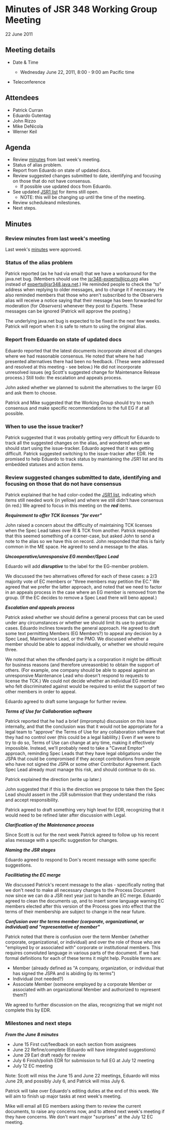 # Minutes of JSR 348 Working Group Meeting  
22 June 2011

## Meeting details

*   Date & Time
    *   Wednesday June 22, 2011, 8:00 - 9:00 am Pacific time  

*   Teleconference

## Attendees

*   Patrick Curran
*   Eduardo Gutentag
*   John Rizzo
*   Mike DeNicola
*   Werner Keil

## **Agenda**

*   Review [minutes](./files/Meeting%20Materials/2011-06-15-Minutes.md) from last week's meeting.
*   Status of alias problem.
*   Report from Eduardo on state of updated docs.
*   Review suggested changes submitted to date, identifying and focusing on those that do not have consensus.
    *   If possible use updated docs from Eduardo.
*   See updated [JSR1 list](http://java.net/projects/jsr348/downloads/download/Working%20documents/JSR1-list-June21.md) for items still open.
    *   NOTE: this will be changing up until the time of the meeting.
*   Review scheduleand milestones.
*   Next steps.

## **Minutes**

### Review minutes from last week's meeting

Last week's [minutes](./files/Meeting%20Materials/2011-06-15-Minutes.md) were approved.

### Status of the alias problem

Patrick reported (as he had via email) that we have a workaround for the java.net bug. (Members should use the jsr348-experts@jcp.org alias instead of experts@jsr348.java.net.) He reminded people to check the "to" address when replying to older messages, and to change it if necessary. He also reminded members that those who aren't subscribed to the Observers alias will receive a notice saying that their message has been forwarded for moderation (for _Observers_) whenever they post to _Experts_. These messages can be ignored (Patrick will approve the posting.)

The underlying java.net bug is expected to be fixed in the next few weeks. Patrick will report when it is safe to return to using the original alias.

### Report from Eduardo on state of updated docs

Eduardo reported that the latest documents incorporate almost all changes where we had reasonable consensus. He noted that where he had presented alternatives there had been no feedback. (These were addressed and resolved at this meeting - see below.) He did not incorporate unresolved issues (eg Scott's suggested change for Maintenance Release process.) Still todo: the escalation and appeals process.

John asked whether we planned to submit the alternatives to the larger EG and ask them to choose.

Patrick and Mike suggested that the Working Group should try to reach consensus and make specific recommendations to the full EG if at all possible.

### When to use the issue tracker?

Patrick suggested that it was probably getting very difficult for Eduardo to track all the suggested changes on the alias, and wondered when we should start using the issue-tracker. Eduardo agreed that it was getting difficult. Patrick suggested switching to the issue-tracker after EDR. He promised to help Eduardo to track status by maintaining the JSR1 list and its embedded statuses and action items.

### Review suggested changes submitted to date, identifying and focusing on those that do not have consensus

Patrick explained that he had color-coded the [JSR1 list](http://java.net/projects/jsr348/downloads/download/Working%20documents/JSR1-list-June21.md), indicating which items still needed work (in yellow) and where we still didn't have consensus (in red.) We agreed to focus in this meeting on the _**red**_ items.

_**Requirement to offer TCK licenses "for ever"**_

John raised a concern about the difficulty of maintaining TCK licenses when the Spec Lead takes over RI & TCK from another. Patrick responded that this seemed something of a corner-case, but asked John to send a note to the alias so we have this on record. John responded that this is fairly common in the ME space. He agreed to send a message to the alias.

**_Uncooperative/unresponsive EG member/Spec Lead_**

Eduardo will add **_disruptive_** to the label for the EG-member problem.

We discussed the two alternatives offered for each of these cases: a 2/3 majority vote of EC members or "three members may petition the EC." We agreed that we prefer the latter approach, and noted that we need to factor in an appeals process in the case where an EG member is removed from the group. (If the EC decides to remove a Spec Lead there will beno appeal.)

_**Escalation and appeals process**_

Patrick asked whether we should define a general process that can be used under any circumstances or whether we should limit its use to particular cases. Eduardo inclines towards the general approach. He agreed to draft some text permitting Members (EG Members?) to appeal any decision by a Spec Lead, Maintenance Lead, or the PMO. We discussed whether a member should be able to appeal individually, or whether we should require three.

We noted that when the offended party is a corporation it might be difficult for business reasons (and therefore unreasonble) to obtain the support of others. (For example, one company should be able to appeal against an unresponsive Maintenance Lead who doesn't respond to requests to license the TCK.) We could not decide whether an individual EG member who felt discriminated against would be required to enlist the support of two other members in order to appeal.

Eduardo agreed to draft some language for further review.

**_Terms of Use for Collaboration software_**

Patrick reported that he had a brief (impromptu) discussion on this issue internally, and that the conclusion was that it would not be appropriate for a legal team to "approve" the Terms of Use for any collaboration software that they had no control over (this could be a legal liablility.) Even if we were to try to do so, Terms of Use can change at any time, making it effectively impossible. Instead, we'll probably need to take a "Caveat Emptor" approach, reminding Spec Leads that they have legal obligations under the JSPA that could be compromised if they accept contributions from people who have not signed the JSPA or some other Contributor Agreement. Each Spec Lead already must manage this risk, and should continue to do so.

Patrick explained the direction (write up later.)

John suggested that if this is the direction we propose to take then the Spec Lead should assert in the JSR submission that they understand the risks and accept responsibility.

Patrick agreed to draft something very high level for EDR, recognizing that it would need to be refined later after discussion with Legal.

**_Clarification of the Maintenance process_**

Since Scott is out for the next week Patrick agreed to follow up his recent alias message with a specific suggestion for changes.

_**Naming the JSR stages**_

Eduardo agreed to respond to Don's recent message with some specific suggestions.

_**Facilitiating the EC merge**_

We discussed Patrick's recent message to the alias - specifically noting that we don't need to make all necessary changes to the Process Document now since we can do a JSR next year just to handle an EC merge. Eduardo agreed to clean the documents up, and to insert some language warning EC members elected after this version of the Process goes into effect that the terms of their membership are subject to change in the near future.

_**Confusion over the terms member (corporate, organizational, or individual) and "representative of member"**_

Patrick noted that there is confusion over the term Member (whether corporate, organizational, or individual) and over the role of those who are "employed by or associated with" corporate or institutional members. This requires convoluted language in various parts of the document. If we had formal definitions for each of these terms it might help. Possible terms are:

*   Member (already defined as "A company, organization, or individual that has signed the JSPA and is abiding by its terms")
*   Individual (not needed?)
*   Associate Member (someone employed by a corporate Member or associated with an organizational Member and authorized to represent them?)

We agreed to further discussion on the alias, recognizing that we might not complete this by EDR.

### Milestones and next steps

_**From the June 8 minutes**_

*   June 15 First cut/feedback on each section from assignees
*   June 22 Refine/complete (Eduardo will have integrated suggestions)
*   June 29 Earl draft ready for review
*   July 6 Finish/polish EDR for submission to full EG at July 12 meeting
*   July 12 EC meeting

Note: Scott will miss the June 15 and June 22 meetings, Eduardo will miss June 29, and possibly July 6, and Patrick will miss July 6.

Patrick will take over Eduardo's editing duties at the end of this week. We will aim to finish up major tasks at next week's meeting.

Mike will email all EG members asking them to review the current documents, to raise any concerns now, and to attend next week's meeting if they have concerns. We don't want major "surprises" at the July 12 EC meeting.